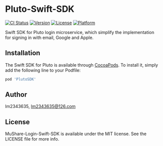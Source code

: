  # Pluto-Swift-SDK

[![CI Status](https://img.shields.io/travis/MuShare/PlutoSwiftClientSDK.svg?style=flat)](https://travis-ci.org/MuShare/PlutoSwiftClientSDK)
[![Version](https://img.shields.io/cocoapods/v/PlutoSDK.svg?style=flat)](https://cocoapods.org/pods/PlutoSDK)
[![License](https://img.shields.io/cocoapods/l/PlutoSDK.svg?style=flat)](https://cocoapods.org/pods/PlutoSDK)
[![Platform](https://img.shields.io/cocoapods/p/PlutoSDK.svg?style=flat)](https://cocoapods.org/pods/PlutoSDK)

Swift SDK for Pluto login microservice, which simplify the implementation for signing in with email, Google and Apple.

## Installation

The Swift SDK for Pluto is available through [CocoaPods](https://cocoapods.org). To install
it, simply add the following line to your Podfile:

```ruby
pod 'PlutoSDK'
```

## Author

lm2343635, lm2343635@126.com

## License

MuShare-Login-Swift-SDK is available under the MIT license. See the LICENSE file for more info.
